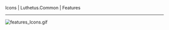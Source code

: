 Icons | Luthetus.Common | Features

---

![features_Icons.gif](../../Images/Gifs/features_Icons.gif)
